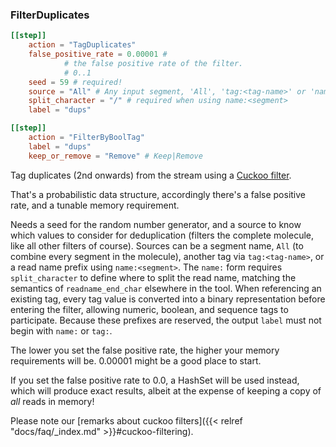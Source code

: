 ### FilterDuplicates

```toml
[[step]]
    action = "TagDuplicates"
    false_positive_rate = 0.00001 #
            # the false positive rate of the filter.
            # 0..1
    seed = 59 # required!
    source = "All" # Any input segment, 'All', 'tag:<tag-name>' or 'name:<segment>'
    split_character = "/" # required when using name:<segment>
    label = "dups"

[[step]]
    action = "FilterByBoolTag"
    label = "dups"
    keep_or_remove = "Remove" # Keep|Remove
```

Tag duplicates (2nd onwards) from the stream using a [Cuckoo filter](https://en.wikipedia.org/wiki/Cuckoo_filter).

That's a probabilistic data structure, accordingly there's a false positive rate,
and a tunable memory requirement.

Needs a seed for the random number generator, and a source
to know which values to consider for deduplication (filters the complete molecule, like
all other filters of course). Sources can be a segment name, `All` (to combine every
segment in the molecule), another tag via `tag:<tag-name>`, or a read name prefix using
`name:<segment>`. The `name:` form requires `split_character` to define where to split the
read name, matching the semantics of `readname_end_char` elsewhere in the tool. When
referencing an existing tag, every tag value is converted into a binary representation
before entering the filter, allowing numeric, boolean, and sequence tags to participate.
Because these prefixes are reserved, the output `label` must not begin with `name:` or
`tag:`.

The lower you set the false positive rate, the higher your memory requirements will be.
0.00001 might be a good place to start. 

If you set the false positive rate to 0.0, a HashSet will be used instead,
which will produce exact results, albeit at the expense of keeping a copy of *all* reads in memory! 


Please note our [remarks about cuckoo filters]({{< relref "docs/faq/_index.md" >}}#cuckoo-filtering).
